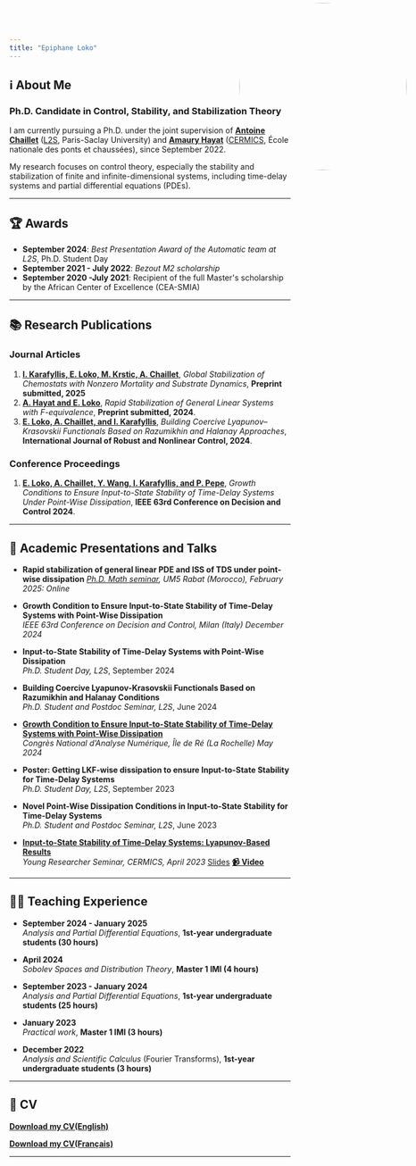 ```yaml
---
title: "Epiphane Loko"
---
```


<style>
  .site-header {
    position: relative;
  }
  .custom-logo {
    position: absolute;
    top: 5px;
    right: 20px;
    width: 300px;  /* Ajuste la taille */
    height: 300px;
    border-radius: 50%;
  }
</style>

<img class="custom-logo" src="https://github.com/user-attachments/assets/e6f1dcb7-ec63-4627-9b19-5dc91bdc0353">

##  ℹ️ About Me  

### **Ph.D. Candidate in Control, Stability, and Stabilization Theory**  

I am currently pursuing a Ph.D. under the joint supervision of **[Antoine Chaillet](https://sites.google.com/site/antoinechaillet/home)** ([L2S](https://l2s.centralesupelec.fr/), Paris-Saclay University) and **[Amaury Hayat](http://cermics.enpc.fr/~hayata/)** ([CERMICS](https://cermics-lab.enpc.fr/), École nationale des ponts et chaussées), since September 2022.  

My research focuses on control theory, especially the stability and stabilization of finite and infinite-dimensional systems, including time-delay systems and partial differential equations (PDEs).  


---
 
## 🏆 Awards  
- **September 2024**: *Best Presentation Award of the Automatic team at L2S*, Ph.D. Student Day  
- **September 2021 - July 2022**: *Bezout M2 scholarship*
- **September 2020 -July 2021**: Recipient of the full Master's scholarship by the African Center of Excellence (CEA-SMIA)

---
 
## 📚 Research Publications  
 
### **Journal Articles** 
1. **[I. Karafyllis, E. Loko, M. Krstic, A. Chaillet](http://arxiv.org/abs/2502.09310)**, *Global Stabilization of Chemostats with Nonzero Mortality and Substrate Dynamics*, **Preprint submitted, 2025** 
2. **[A. Hayat and E. Loko](http://cermics.enpc.fr/~hayata/F_equivalence_general_linear.pdf)**, *Rapid Stabilization of General Linear Systems with F-equivalence*, **Preprint submitted, 2024**.  
3. **[E. Loko, A. Chaillet, and I. Karafyllis](https://onlinelibrary.wiley.com/doi/full/10.1002/rnc.7229)**, *Building Coercive Lyapunov–Krasovskii Functionals Based on Razumikhin and Halanay Approaches*, **International Journal of Robust and Nonlinear Control, 2024**.  

### **Conference Proceedings**  
 1. **[E. Loko, A. Chaillet, Y. Wang, I. Karafyllis, and P. Pepe](https://hal.science/hal-04688473/)**, *Growth Conditions to Ensure Input-to-State Stability of Time-Delay Systems Under Point-Wise Dissipation*, **IEEE 63rd Conference on Decision and Control 2024**.  

---
 
## 🎤 Academic Presentations and Talks 

- **Rapid stabilization of general linear PDE and ISS of TDS under point-wise dissipation**
   *[Ph.D. Math seminar](https://www.linkedin.com/posts/phdmathseminar-fsr_we-would-like-to-express-our-sincere-gratitude-activity-7296119134583488512-guOy?utm_source=share&utm_medium=member_desktop&rcm=ACoAADVHd_sB3kyT4PpSkJtnS8gzlbDzuaYFTpc), UM5 Rabat (Morocco), February 2025: Online*
 
- **Growth Condition to Ensure Input-to-State Stability of Time-Delay Systems with Point-Wise Dissipation**  
  *IEEE 63rd Conference on Decision and Control, Milan (Italy) December 2024*

- **Input-to-State Stability of Time-Delay Systems with Point-Wise Dissipation**  
  *Ph.D. Student Day, L2S*, September 2024  
  
- **Building Coercive Lyapunov-Krasovskii Functionals Based on Razumikhin and Halanay Conditions**  
  *Ph.D. Student and Postdoc Seminar, L2S*, June 2024  

- **[Growth Condition to Ensure Input-to-State Stability of Time-Delay Systems with Point-Wise Dissipation](https://canum2024.math.cnrs.fr/programme/soumission/9550b0e6-6cde-4273-9cf6-ba8950814927/presentation.pdf)**  
  *Congrès National d’Analyse Numérique, Île de Ré (La Rochelle) May 2024*

- **Poster: Getting LKF-wise dissipation to ensure Input-to-State Stability for Time-Delay Systems**  
  *Ph.D. Student Day, L2S*, September 2023  
  
- **Novel Point-Wise Dissipation Conditions in Input-to-State Stability for Time-Delay Systems**  
  *Ph.D. Student and Postdoc Seminar, L2S*, June 2023   

- **[Input-to-State Stability of Time-Delay Systems: Lyapunov-Based Results](https://cermics-lab.enpc.fr/seminaires/young-researchers-seminar/)**  
  *Young Researcher Seminar, CERMICS, April 2023* [Slides](https://cermics-lab.enpc.fr/wp-content/uploads/2017/03/Presentation_Cermics.pdf) 
  **[📹 Video](https://www.youtube.com/watch?v=6dXmpGbGNpE)**  

---
 
## 👨‍🏫 Teaching Experience  

- **September 2024 - January 2025**  
  *Analysis and Partial Differential Equations*, **1st-year undergraduate students (30 hours)**  

- **April 2024**  
  *Sobolev Spaces and Distribution Theory*, **Master 1 IMI (4 hours)**  

- **September 2023 - January 2024**  
  *Analysis and Partial Differential Equations*, **1st-year undergraduate students (25 hours)**    

- **January 2023**  
  *Practical work*, **Master 1 IMI (3 hours)**  

- **December 2022**  
  *Analysis and Scientific Calculus* (Fourier Transforms), **1st-year undergraduate students (3 hours)**

---

## 📄 CV  

 **[Download my CV(English)](https://github.com/user-attachments/files/19900247/Epiphane_CV.5.pdf)**

 **[Download my CV(Français)](https://github.com/user-attachments/files/19900300/Epiphane_CV_french.1.pdf)**
  

---
